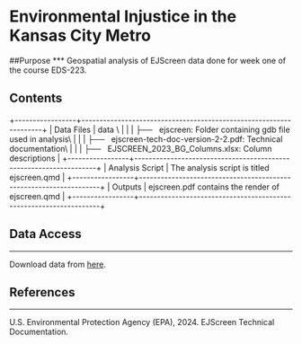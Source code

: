 # Environmental Injustice in the Kansas City Metro

##Purpose \*\*\* Geospatial analysis of EJScreen data done for week one of the course EDS-223.

## Contents

+-----------------+-------------------------------------------------------------------+
| Data Files      | data \                                                            |
|                 | ├──   ejscreen: Folder containing gdb file used in analysis\      |
|                 | ├──   ejscreen-tech-doc-version-2-2.pdf: Technical documentation\ |
|                 | ├──   EJSCREEN_2023_BG_Columns.xlsx: Column descriptions          |
+-----------------+-------------------------------------------------------------------+
| Analysis Script | The analysis script is titled ejscreen.qmd                        |
+-----------------+-------------------------------------------------------------------+
| Outputs         | ejscreen.pdf contains the render of ejscreen.qmd                  |
+-----------------+-------------------------------------------------------------------+

## Data Access

------------------------------------------------------------------------

Download data from [here](https://drive.google.com/file/d/1nG6Nj1bXfzQFOVMO8Km3eNy4SWu1YcIQ/view?usp=sharing).

## References

------------------------------------------------------------------------

U.S. Environmental Protection Agency (EPA), 2024. EJScreen Technical Documentation.
